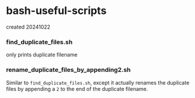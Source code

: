 # bash-useful-scripts
created 20241022

### find_duplicate_files.sh
only prints duplicate filename

### rename_duplicate_files_by_appending2.sh
Similar to `find_duplicate_files.sh`, except it actually renames the duplicate files by appending a `2` to the end of the duplicate filename.